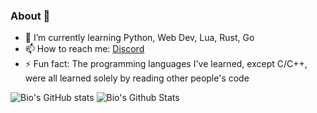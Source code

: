 ### About 👋

- 🌱 I’m currently learning Python, Web Dev, Lua, Rust, Go
- 📫 How to reach me: [Discord](discordapp.com/users/501073843595640833)
- ⚡ Fun fact: The programming languages I've learned, except C/C++, were all learned solely by reading other people's code

![Bio's GitHub stats](https://github-readme-stats.vercel.app/api?username=BioCla&theme=radical&show_icons=true)
![Bio's Github Stats](https://github-readme-streak-stats.herokuapp.com/?user=BioCla&theme=tokyonight)

<!--
**BioCla/BioCla** is a ✨ _special_ ✨ repository because its `README.md` (this file) appears on your GitHub profile.

Here are some ideas to get you started:

- 🔭 I’m currently working on ...
- 🌱 I’m currently learning ...
- 👯 I’m looking to collaborate on ...
- 🤔 I’m looking for hel!p with ...
- 💬 Ask me about ...
- 📫 How to reach me: ...
- 😄 Pronouns: ...
- ⚡ Fun fact: ...
-->
